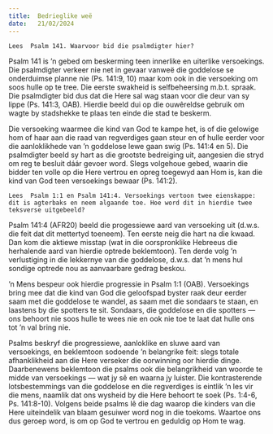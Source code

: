 ```yaml
---
title:  Bedrieglike weë
date:   21/02/2024
---
```


`Lees  Psalm 141. Waarvoor bid die psalmdigter hier?`

Psalm 141 is ’n gebed om beskerming teen innerlike en uiterlike versoekings. Die psalmdigter verkeer nie net in gevaar vanweë die goddelose se onderduimse planne nie (Ps. 141:9, 10) maar kom ook in die versoeking om soos hulle op te tree. Die eerste swakheid is selfbeheersing m.b.t. spraak. Die psalmdigter bid dus dat die Here sal wag staan voor die deur van sy lippe (Ps. 141:3, OAB). Hierdie beeld dui op die ouwêreldse gebruik om wagte by stadshekke te plaas ten einde die stad te beskerm.

Die versoeking waarmee die kind van God te kampe het, is of die gelowige hom of haar aan die raad van regverdiges gaan steur en of hulle eerder voor die aanloklikhede van ’n goddelose lewe gaan swig (Ps. 141:4 en 5). Die psalmdigter beeld sy hart as die grootste bedreiging uit, aangesien die stryd om reg te besluit dáár gevoer word. Slegs volgehoue gebed, waarin die bidder ten volle op die Here vertrou en opreg toegewyd aan Hom is, kan die kind van God teen versoekings bewaar (Ps. 141:2).

`Lees  Psalm 1:1 en Psalm 141:4. Versoekings vertoon twee eienskappe: dit is agterbaks en neem algaande toe. Hoe word dit in hierdie twee teksverse uitgebeeld?`

Psalm 141:4 (AFR20) beeld die progessiewe aard van versoeking uit (d.w.s. die feit dat dit mettertyd toeneem). Ten eerste neig die hart na die kwaad. Dan kom die aktiewe misstap (wat in die oorspronklike Hebreeus die herhalende aard van hierdie optrede beklemtoon). Ten derde volg ’n verlustiging in die lekkernye van die goddelose, d.w.s. dat ’n mens hul sondige optrede nou as aanvaarbare gedrag beskou.

’n Mens bespeur ook hierdie progressie in Psalm 1:1 (OAB). Versoekings bring mee dat die kind van God die geloofspad byster raak deur eerder saam met die goddelose te wandel, as saam met die sondaars te staan, en laastens by die spotters te sit. Sondaars, die goddelose en die spotters — ons behoort nie soos hulle te wees nie en ook nie toe te laat dat hulle ons tot ’n val bring nie.

Psalms beskryf die progressiewe, aanloklike en sluwe aard van versoekings, en beklemtoon sodoende ’n belangrike feit: slegs totale afhanklikheid aan die Here verseker die oorwinning oor hierdie dinge. Daarbenewens beklemtoon die psalms ook die belangrikheid van woorde te midde van versoekings — wat jy sê en waarna jy luister. Die kontrasterende lotsbestemmings van die goddelose en die regverdiges is eintlik ’n les vir die mens, naamlik dat ons wysheid by die Here behoort te soek (Ps. 1:4-6, Ps. 141:8-10). Volgens beide psalms lê die dag waarop die kinders van die Here uiteindelik van blaam gesuiwer word nog in die toekoms. Waartoe ons dus geroep word, is om op God te vertrou en geduldig op Hom te wag.